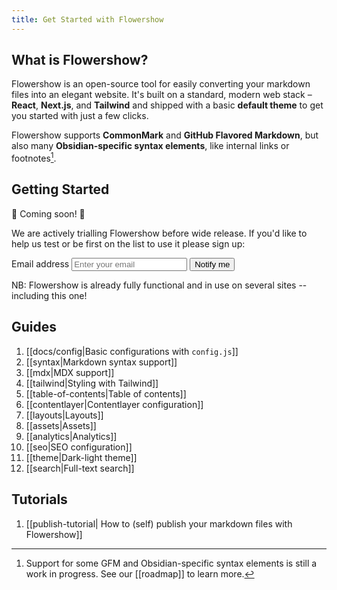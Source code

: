 ```yaml
---
title: Get Started with Flowershow
---
```


## What is Flowershow?

Flowershow is an open-source tool for easily converting your markdown files into an elegant website. It's built on a standard, modern web stack – **React**, **Next.js**, and **Tailwind** and shipped with a basic **default theme** to get you started with just a few clicks.

Flowershow supports **CommonMark** and **GitHub Flavored Markdown**, but also many **Obsidian-specific syntax elements**, like internal links or footnotes[^1].
[^1]: Support for some GFM and Obsidian-specific syntax elements is still a work in progress. See our [[roadmap]] to learn more.

## Getting Started

🚧 Coming soon! 🚧

We are actively trialling Flowershow before wide release. If you'd like to help us test or be first on the list to use it please sign up:

<form method="POST" name="get-updates" data-netlify="true" action="/subscribed" className="mt-3 sm:flex">
  <label htmlFor="email" className="sr-only">
    Email address
  </label>
  <input
    name="email"
    type="email"
    required="required"
    placeholder="Enter your email"
    className="block w-full px-2 py-4 sm:py-0 text-base rounded-md bg-slate-200 dark:bg-slate-800 placeholder-gray-500 focus:outline-none focus:ring-2 focus:ring-offset-2 focus:ring-indigo-300 focus:ring-offset-gray-900 sm:flex-1"
  />
  <input type="hidden" name="form-name" value="get-updates" />
  <button type="submit"
    className="mt-3 w-full px-6 py-3 border border-transparent text-base font-medium rounded-md text-slate-900 bg-sky-300
      hover:bg-sky-200 focus:outline-none focus-visible:outline-2 focus-visible:outline-offset-2 focus-visible:outline-sky-300/50 active:bg-sky-500 sm:mt-0 sm:ml-3 sm:flex-shrink-0 sm:inline-flex sm:items-center sm:w-auto [&>p]:m-0"
    >
      Notify me
  </button>
</form>

NB: Flowershow is already fully functional and in use on several sites -- including this one!

## Guides

1. [[docs/config|Basic configurations with `config.js`]]
2. [[syntax|Markdown syntax support]]
3. [[mdx|MDX support]]
4. [[tailwind|Styling with Tailwind]]
5. [[table-of-contents|Table of contents]]
6. [[contentlayer|Contentlayer configuration]]
7. [[layouts|Layouts]]
8. [[assets|Assets]]
9. [[analytics|Analytics]]
10. [[seo|SEO configuration]]
11. [[theme|Dark-light theme]]
12. [[search|Full-text search]]

## Tutorials

1. [[publish-tutorial| How to (self) publish your markdown files with Flowershow]]
